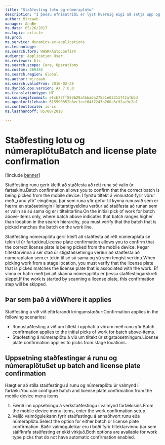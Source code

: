```yaml
---
title: "Staðfesting lotu og númeraplötu"
description: "Í þessu efnisatriði er lýst hvernig eigi að setja upp og nota staðfestingu runu og númeraplötu úr fartæki."
author: Mirzaab
manager: AnnBe
ms.date: 05/26/2017
ms.topic: article
ms.prod: 
ms.service: dynamics-ax-applications
ms.technology: 
ms.search.form: WHSRFAutoConfirm
audience: Application User
ms.reviewer: bis
ms.search.scope: Core, Operations
ms.custom: 269384
ms.search.region: Global
ms.author: mirzaab
ms.search.validFrom: 2016-02-28
ms.dyn365.ops.version: AX 7.0.0
ms.translationtype: HT
ms.sourcegitcommit: efcb77ff883b29a4bbaba27551e02311742afbbd
ms.openlocfilehash: 615590352b8ec1cef64f7243b260a3c92ae9c2a1
ms.contentlocale: is-is
ms.lasthandoff: 05/08/2018

---
```


# <a name="batch-and-license-plate-confirmation"></a><span data-ttu-id="12ba1-103">Staðfesting lotu og númeraplötu</span><span class="sxs-lookup"><span data-stu-id="12ba1-103">Batch and license plate confirmation</span></span>

[!include [banner](../includes/banner.md)]

<span data-ttu-id="12ba1-104">Staðfesting runu gerir kleift að staðfesta að rétt runa sé valin úr fartækinu.</span><span class="sxs-lookup"><span data-stu-id="12ba1-104">Batch confirmation allows you to confirm that the correct batch is being picked from the mobile device.</span></span> <span data-ttu-id="12ba1-105">Í fyrstu tiltekt á vinnustöð fyrir vörur með „runu yfir“ eingöngu, þar sem runa yfir gefur til kynna runusvið sem er hærra en staðsetningin í leitarstigveldinu verður að staðfesta að runan sem er valin sé sú sama og er í tiltektarlínu.</span><span class="sxs-lookup"><span data-stu-id="12ba1-105">On the initial pick of work for batch above-items only, where batch above indicates that batch ranges higher than location in the search hierarchy, you must verify that the batch that is picked matches the batch on the work line.</span></span> 

<span data-ttu-id="12ba1-106">Staðfesting númeraplötu gerir kleift að staðfesta að rétt númeraplata sé tekin til úr fartækinu</span><span class="sxs-lookup"><span data-stu-id="12ba1-106">License plate confirmation allows you to confirm that the correct license plate is being picked from the mobile device.</span></span> <span data-ttu-id="12ba1-107">Þegar tiltektarvinna á sér stað úr stigstaðsetningu verður að staðfesta að númeraplatan sem er tekin til sé sú sama og sú sem tengist verkinu.</span><span class="sxs-lookup"><span data-stu-id="12ba1-107">When picking work from a stage location, you must verify that the license plate that is picked matches the license plate that is associated with the work.</span></span> <span data-ttu-id="12ba1-108">Ef vinna er hafin með því að skanna númeraplötu er þessu staðfestingarskrefi sleppt.</span><span class="sxs-lookup"><span data-stu-id="12ba1-108">If the work is started by scanning a license plate, this confirmation step will be skipped.</span></span>

## <a name="where-it-applies"></a><span data-ttu-id="12ba1-109">Þar sem það á við</span><span class="sxs-lookup"><span data-stu-id="12ba1-109">Where it applies</span></span>
<span data-ttu-id="12ba1-110">Staðfesting á við við eftirfarandi kringumstæður:</span><span class="sxs-lookup"><span data-stu-id="12ba1-110">Confirmation applies in the following scenarios:</span></span>

- <span data-ttu-id="12ba1-111">Runustaðfesting á við um tiltekt í upphafi á vörum með runu yfir.</span><span class="sxs-lookup"><span data-stu-id="12ba1-111">Batch confirmation applies to the initial picks of work for batch above-items.</span></span>
- <span data-ttu-id="12ba1-112">Staðfesting á númeraplötu á við um tiltekt úr stigstaðsetningum.</span><span class="sxs-lookup"><span data-stu-id="12ba1-112">License plate confirmation applies to picks from stage locations.</span></span>

## <a name="set-up-batch-and-license-plate-confirmation"></a><span data-ttu-id="12ba1-113">Uppsetning staðfestingar á runu og númeraplötu</span><span class="sxs-lookup"><span data-stu-id="12ba1-113">Set up batch and license plate confirmation</span></span>
<span data-ttu-id="12ba1-114">Hægt er að stilla staðfestingu á runu og númeraplötu úr valmynd í fartæki.</span><span class="sxs-lookup"><span data-stu-id="12ba1-114">You can configure batch and license plate confirmation from the mobile device menu items.</span></span>  
1.  <span data-ttu-id="12ba1-115">Færið inn uppsetningu á verkstaðfestingu í valmynd fartækisins.</span><span class="sxs-lookup"><span data-stu-id="12ba1-115">From the mobile device menu items, enter the work confirmation setup.</span></span>  
2.  <span data-ttu-id="12ba1-116">Veljið valmöguleikann fyrir staðfestingu á annaðhvort runu eða númeraplötu.</span><span class="sxs-lookup"><span data-stu-id="12ba1-116">Select the option for either batch or license plate confirmation.</span></span> <span data-ttu-id="12ba1-117">Báðir valmöguleikar eru í boði fyrir tiltektarvinnu þar sem sjálfkrafa staðfesting er ekki virkjuð.</span><span class="sxs-lookup"><span data-stu-id="12ba1-117">Both options are available for work type picks that do not have automatic confirmation enabled.</span></span>  

